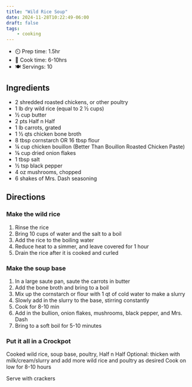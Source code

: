 ```yaml
---
title: "Wild Rice Soup"
date: 2024-11-28T10:22:49-06:00
draft: false
tags:
    - cooking
---
```


- ⏲️  Prep time: 1.5hr
- 🍳 Cook time: 6-10hrs
- 🍽️ Servings: 10


## Ingredients
- 2 shredded roasted chickens, or other poultry
- 1 lb dry wild rice (equal to 2 ½ cups)
- ½ cup butter
- 2 pts Half n Half
- 1 lb carrots, grated
- 1 ½ qts chicken bone broth
- 8 tbsp cornstarch OR 16 tbsp flour
- ¼ cup chicken bouillon (Better Than Bouillon Roasted Chicken Paste)
- ⅛ cup dried onion flakes
- 1 tbsp salt
- ½ tsp black pepper
- 4 oz mushrooms, chopped
- 6 shakes of Mrs. Dash seasoning

## Directions

### Make the wild rice

1. Rinse the rice
2. Bring 10 cups of water and the salt to a boil
3. Add the rice to the boiling water
4. Reduce heat to a simmer, and leave covered for 1 hour
5. Drain the rice after it is cooked and curled

### Make the soup base

1. In a large saute pan, saute the carrots in butter
2. Add the bone broth and bring to a boil
3. Mix up the cornstarch or flour with 1 qt of cold water to make a slurry
4. Slowly add in the slurry to the base, stirring constantly
5. Cook for 8-10 min
6. Add in the bullion, onion flakes, mushrooms, black pepper, and Mrs. Dash
7. Bring to a soft boil for 5-10 minutes

### Put it all in a Crockpot

Cooked wild rice, soup base, poultry, Half n Half
Optional: thicken with milk/cream/slurry and add more wild rice and poultry as desired
Cook on low for 8-10 hours

Serve with crackers
